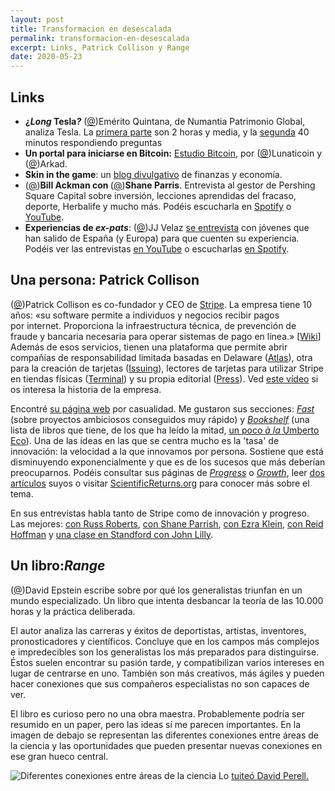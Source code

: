 ```yaml
---
layout: post
title: Transformacion en desescalada
permalink: transformacion-en-desescalada
excerpt: Links, Patrick Collison y Range
date: 2020-05-23
--- 
```

## Links

<ul><li><strong>¿<em>Long </em>Tesla<em>?</em></strong> (<a rel="noreferrer noopener" href="https://twitter.com/foso_defensivo" target="_blank">@</a>)Emérito Quintana, de Numantia Patrimonio Global, analiza Tesla. La <a rel="noreferrer noopener" href="https://youtu.be/1w9MZDwe9ho" target="_blank">primera parte</a> son 2 horas y media, y la <a rel="noreferrer noopener" href="https://youtu.be/s-OTuhOJQXA" target="_blank">segunda</a> 40 minutos respondiendo preguntas</li><li><strong>Un portal para iniciarse en Bitcoin:</strong> <a rel="noreferrer noopener" href="https://estudiobitcoin.com/" target="_blank">Estudio Bitcoin</a>, por (<a rel="noreferrer noopener" href="https://twitter.com/lunaticoin" target="_blank">@</a>)Lunaticoin y (<a rel="noreferrer noopener" href="https://twitter.com/multicripto" target="_blank">@</a>)Arkad.</li><li><strong>Skin in the game</strong>: un <a rel="noreferrer noopener" href="https://skininthegameblog.blogspot.com/" target="_blank">blog divulgativo</a> de finanzas y economía.</li><li>(<a rel="noreferrer noopener" href="https://twitter.com/BillAckman" target="_blank">@</a>)<strong>Bill Ackman con </strong>(<a rel="noreferrer noopener" href="https://twitter.com/ShaneAParrish" target="_blank">@</a>)<strong>Shane Parris</strong>. Entrevista al gestor de Pershing Square Capital sobre inversión, lecciones aprendidas del fracaso, deporte, Herbalife y mucho más. Podéis escucharla en <a rel="noreferrer noopener" href="https://open.spotify.com/episode/7efKjZT74ekz5bAxFoFu5P?si=8lyIuln2Qhedg8nuaj6iLg" target="_blank">Spotify</a> o <a rel="noreferrer noopener" href="https://www.youtube.com/watch?v=mIS3LYxgVWc" target="_blank">YouTube</a>.</li><li><strong>Experiencias de <em>ex-pats</em></strong>: (<a rel="noreferrer noopener" href="https://twitter.com/jjvelazs" target="_blank">@</a>)JJ Velaz <a rel="noreferrer noopener" href="https://twitter.com/jjvelazs/status/1259003562014593025" target="_blank">se entrevista</a> con jóvenes que han salido de España (y Europa) para que cuenten su experiencia. Podéis ver las entrevistas <a rel="noreferrer noopener" href="https://www.youtube.com/channel/UCdCqVKixV2zm4baom0tShjg/videos" target="_blank">en YouTube</a> o escucharlas <a rel="noreferrer noopener" href="https://open.spotify.com/show/4uaiww4bLD9vpcxgb5C3Lt?si=31TlaKtOTmWn2XgzTTOHOQ" target="_blank">en Spotify</a>.</li></ul>

## Una persona: Patrick Collison

<p>(<a rel="noreferrer noopener" href="https://twitter.com/patrickc" target="_blank">@</a>)Patrick Collison es co-fundador y CEO de <a href="https://stripe.com/es" target="_blank" rel="noreferrer noopener">Stripe</a>. La empresa tiene 10 años: «su software permite a individuos y negocios recibir pagos por&nbsp;internet. Proporciona la infraestructura técnica, de prevención de fraude y bancaria necesaria para operar&nbsp;sistemas de pago en línea.» [<a href="https://es.wikipedia.org/wiki/Stripe" target="_blank" rel="noreferrer noopener">Wiki</a>] Además de esos servicios, tienen una plataforma que permite abrir compañías de responsabilidad limitada basadas en Delaware (<a rel="noreferrer noopener" href="https://stripe.com/atlas" target="_blank">Atlas</a>), otra para la creación de tarjetas (<a rel="noreferrer noopener" href="https://stripe.com/es/issuing" target="_blank">Issuing</a>), lectores de tarjetas para utilizar Stripe en tiendas físicas (<a rel="noreferrer noopener" href="https://stripe.com/es/terminal" target="_blank">Terminal</a>) y su propia editorial (<a rel="noreferrer noopener" href="https://press.stripe.com/" target="_blank">Press</a>). Ved <a href="https://youtu.be/s2UBVtqhmEc" target="_blank" rel="noreferrer noopener">este vídeo</a> si os interesa la historia de la empresa. </p>

<p>Encontré <a rel="noreferrer noopener" href="https://patrickcollison.com/" target="_blank">su página web</a> por casualidad. Me gustaron sus secciones: <em><a rel="noreferrer noopener" href="https://patrickcollison.com/fast" target="_blank">Fast</a></em> (sobre proyectos ambiciosos conseguidos muy rápido) y <a rel="noreferrer noopener" href="https://patrickcollison.com/bookshelf" target="_blank"><em>Bookshelf</em></a> (una lista  de libros que tiene, de los que ha leído la mitad, <a rel="noreferrer noopener" href="https://www.brainpickings.org/2015/03/24/umberto-eco-antilibrary/" target="_blank">un poco <em>à la</em> Umberto Eco</a>). Una de las ideas en las que se centra mucho es la 'tasa' de innovación: la velocidad a la que innovamos por persona. Sostiene que está disminuyendo exponencialmente y que es de los sucesos que más deberían preocuparnos. Podéis consultar sus páginas de <a href="https://patrickcollison.com/progress"><em>Progress</em></a> o <em><a rel="noreferrer noopener" href="https://patrickcollison.com/growth" target="_blank">Growth</a></em>, leer <a rel="noreferrer noopener" href="https://www.theatlantic.com/author/patrick-collison/" target="_blank">dos artículos</a> suyos o visitar <a rel="noreferrer noopener" href="https://scientificreturns.org/" target="_blank">ScientificReturns.org</a> para conocer más sobre el tema.</p>

<p>En sus entrevistas habla tanto de Stripe como de innovación y progreso. Las mejores: <a href="https://open.spotify.com/episode/7ML0c2nvJzEWoaMABrHm2X?si=c2JHZX9zQYm6Yx3WQgy6QA" target="_blank" rel="noreferrer noopener">con Russ Roberts</a>, <a href="https://open.spotify.com/episode/3z5H2C8rHadLlNbySoMcYC?si=mr0oc0i9QX2gOA8cbfQhBg" target="_blank" rel="noreferrer noopener">con Shane Parrish</a>, <a href="https://open.spotify.com/episode/3xRJefpMnEJB3Qh42VnU8X?si=opE0GtKKRImNgU99WL5R6g" target="_blank" rel="noreferrer noopener">con Ezra Klein</a>, <a href="https://www.youtube.com/watch?v=Avqi1HeRlCQ" target="_blank" rel="noreferrer noopener">con Reid Hoffman</a> y <a href="https://medium.com/notes-essays-cs183c-technology-enabled-blitzscalin/class-11-notes-essay-reid-hoffman-john-lilly-chris-yeh-and-allen-blue-s-cs183c-technology-ebf34cebae26#.4ecj29w55" target="_blank" rel="noreferrer noopener">una clase en Standford con John Lilly</a>.</p>

## Un libro:*Range*

<p>(<a rel="noreferrer noopener" href="https://twitter.com/DavidEpstein" target="_blank">@</a>)David Epstein escribe sobre por qué los generalistas triunfan en un mundo especializado. Un libro que intenta desbancar la teoría de las 10.000 horas y la práctica deliberada.</p>
El autor analiza las carreras y éxitos de deportistas, artistas, inventores, pronosticadores y científicos. Concluye que en los campos más complejos e impredecibles son los generalistas los más preparados para distinguirse. Éstos suelen encontrar su pasión tarde, y compatibilizan varios intereses en lugar de centrarse en uno. También son más creativos, más ágiles y pueden hacer conexiones que sus compañeros especialistas no son capaces de ver.

El libro es curioso pero no una obra maestra. Probablemente podría ser resumido en un paper, pero las ideas sí me parecen importantes. En la imagen de debajo se representan las diferentes conexiones entre áreas de la ciencia y las oportunidades que pueden presentar nuevas conexiones en ese gran hueco central.

![Diferentes conexiones entre áreas de la ciencia](https://pbs.twimg.com/media/ET023HKUUAA41mM?format=jpg&name=medium)
Lo [tuiteó David Perell.](https://twitter.com/david_perell/status/1242209425458212864)